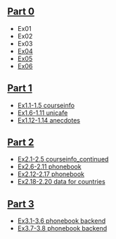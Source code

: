 ## [Part 0](https://github.com/boolYikes/fsopen/tree/main/Part00)
- Ex01
- Ex02
- Ex03
- [Ex04](https://github.com/boolYikes/fsopen/blob/main/Part00/ex04.md)
- [Ex05](https://github.com/boolYikes/fsopen/blob/main/Part00/ex05.md)
- [Ex06](https://github.com/boolYikes/fsopen/blob/main/Part00/ex06.md)
## [Part 1](https://github.com/boolYikes/fsopen/tree/main/Part01)
- [Ex1.1-1.5 courseinfo](https://github.com/boolYikes/fsopen/tree/main/Part01/courseinfo/README.md)
- [Ex1.6-1.11 unicafe](https://github.com/boolYikes/fsopen/tree/main/Part01/unicafe/README.md)
- [Ex1.12-1.14 anecdotes](https://github.com/boolYikes/fsopen/tree/main/Part01/anecdotes/README.md)
## [Part 2](https://github.com/boolYikes/fsopen/tree/main/Part02)
- [Ex2.1-2.5 courseinfo_continued](https://github.com/boolYikes/fsopen/tree/main/Part02/courseinfo_continued)
- [Ex2.6-2.11 phonebook](https://github.com/boolYikes/fsopen/tree/main/Part02/phonebook)
- [Ex2.12-2.17 phonebook](https://github.com/boolYikes/fsopen/tree/main/Part02/phonebook)
- [Ex2.18-2.20 data for countries](https://github.com/boolYikes/fsopen/tree/main/Part02/data_for_countries)
## [Part 3](https://github.com/boolYikes/fsopen/tree/main/Part03)
- [Ex3.1-3.6 phonebook backend](https://github.com/boolYikes/fsopen/tree/main/Part03/phonebook_backend)
- [Ex3.7-3.8 phonebook backend](https://github.com/boolYikes/fsopen/tree/main/Part03/phonebook_backend)